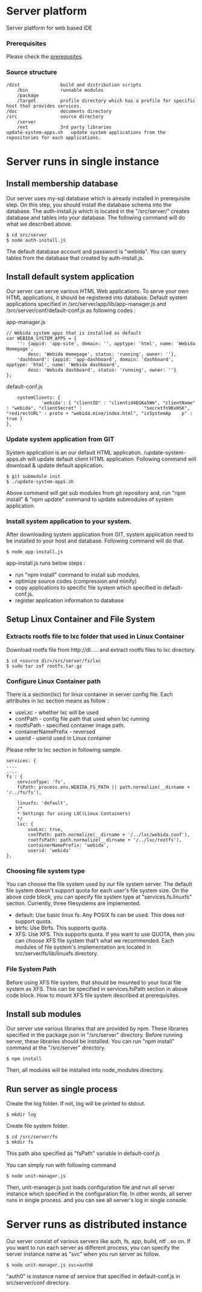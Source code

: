 Server platform
======

Server platform for web based IDE


### Prerequisites

Please check the <a href="doc/prerequsites.md">prerequsites</a>.


### Source structure

    /dist               build and distribution scripts
        /bin            runnable modules 
        /package        
        /target         profile directory which has a profile for specific host that provides services.
    /doc                documents directory
    /src                source directory
        /server
        /ext            3rd party libraries
    update-system-apps.sh   update system applications from the repositories for each applications.



# Server runs in single instance

## Install membership database
Our server uses my-sql database which is already installed in prerequisite step. On this step, you should install the database schema into the database.
The auth-install.js which is located in the "<repository root>/src/server/" creates database and tables into your database. 
The following command will do what we described above.

    $ cd src/server
    $ node auth-install.js

The default database account and password is "webida".
You can query tables from the database that created by auth-install.js.

## Install default system application
Our server can serve various HTML Web applications. To serve your own HTML applications, it should be registered into database.
Default system applications specified in <source dir>/src/server/app/lib/app-manager.js and <soruce dir>/src/server/conf/default-conf.js as following codes :

app-manager.js

    // Webida system apps that is installed as default
    var WEBIDA_SYSTEM_APPS = {
        '': {appid: 'app-site', domain: '', apptype: 'html', name: 'Webida Homepage',
            desc: 'Webida Homepage', status: 'running', owner: ''},
        'dashboard': {appid: 'app-dashboard', domain: 'dashboard', apptype: 'html', name: 'Webida dashboard',
            desc: 'Webida dashboard', status: 'running', owner: ''}
    };
 
default-conf.js

        systemClients: {
                 'webida': { "clientID" : "clientid4EGKa5Wm", "clientName" : "webida", "clientSecret" :                       "secretfn9KxHSK", "redirectURL" : proto + "webida.mine/index.html", "isSystemAp    p" : true }
    },
    
### Update system application from GIT
System application is an our default HTML application. <repository root>/update-system-apps.sh will update default client HTML application.
Following command will download & update default application.

    $ git submodule init
    $ ./update-system-apps.sh
    
Above command will get sub modules from git repository and, run "npm install" & "npm update" command to update submodules of system application. 

### Install system application to your system. 
After downloading system application from GIT, system application need to be installed to your host and database.
Following command will do that.

    $ node app-install.js

app-install.js runs below steps :
* run "npm install" command to install sub modules.
* optimize source codes (compression and minify)
* copy applications to specific file system which specified in default-conf.js.
* register application information to database

## Setup Linux Container and File System


### Extracts rootfs file to lxc folder that used in Linux Container
Download rootfs file from http://dl..... and extract rootfs files to lxc directory.

    $ cd <source dir>/src/server/fs/lxc
    $ sudo tar zxf rootfs.tar.gz
 
### Configure Linux Container path
There is a section(lxc) for linux container in server config file.
Each attributes in lxc section means as follow :
* useLxc - whether lxc will be used
* confPath - config file path that used when lxc running
* rootfsPath - specified container image path.
* containerNamePrefix - reversed
* userid - userid used in Linux container

Please refer to lxc section in following sample.

    services: {
    ....
    ....
    fs : {
        serviceType: 'fs',
        fsPath: process.env.WEBIDA_FS_PATH || path.normalize(__dirname + '/../fs/fs'),
     
        linuxfs: 'default',
        /*
        * Settings for using LXC(Linux Containers)
        */
        lxc: {
            useLxc: true,
            confPath: path.normalize(__dirname + '/../lxc/webida.conf'),
            rootfsPath: path.normalize(__dirname + '/../lxc/rootfs'),
            containerNamePrefix: 'webida',
            userid: 'webida'
    },

### Choosing file system type
You can choose the file system used by our file system server. The default file system doesn't support quota for each user's file system size.
On the above code block, you can specify file system type at "services.fs.linuxfs" section.
Currently, three filesystems are implemented.
* default: Use basic linux fs. Any POSIX fs can be used. This does not support quota.
* btrfs: Use Btrfs. This supports quota.
* XFS: Use XFS. This supports quota.
If you want to use QUOTA, then you can choose XFS file system that't what we recommended.
Each modules of file system's implementation are located in src/server/fs/lib/linuxfs directory.

### File System Path
Before using XFS file system, that should be mounted to your local file system as XFS. This can be specified in services.fsPath section in above code block.
How to mount XFS file system described at prerequisites.

## Install sub modules
Our server use various libraries that are provided by npm. These libraries specified in the package.json in "<repository root>/src/server" directory.
Before running server, these libraries should be installed. You can run "npm install" command at the "<repository root>/src/server" directory.

    $ npm install

Then, all modules will be installed into node_modules directory.

## Run server as single process
Create the log folder. If not, log will be printed to stdout.

    $ mkdir log
    
Create file system folder.

    $ cd /src/server/fs
    $ mkdir fs
This path also specified as "fsPath" variable in default-conf.js

You can simply run with following command

    $ node unit-manager.js

Then, unit-manager.js just loads configuration file and run all server instance which specified in the configuration file.
In other words, all server runs in single process. and you can see all server's log in single console.

# Server runs as distributed instance
Our server consist of various servers like auth, fs, app, build, ntf ..so on.
If you want to run each server as different process, you can specify the server instance name as "svc" when you run server as follow.

    $ node unit-manager.js svc=auth0

"auth0" is instance name of service that specified in default-conf.js in src/server/conf directory.
